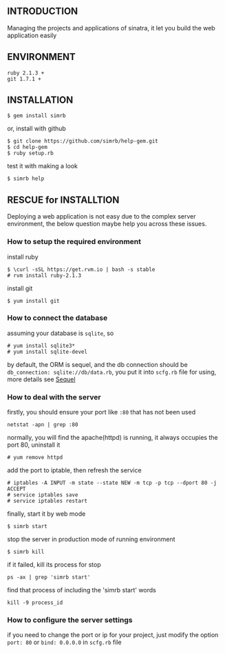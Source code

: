 ## INTRODUCTION

Managing the projects and applications of sinatra, it let you build the web application easily


## ENVIRONMENT

	ruby 2.1.3 +
	git 1.7.1 +


## INSTALLATION

	$ gem install simrb

or, install with github

	$ git clone https://github.com/simrb/help-gem.git
	$ cd help-gem
	$ ruby setup.rb

test it with making a look

	$ simrb help


## RESCUE for INSTALLTION

Deploying a web application is not easy due to the complex server environment, the below question maybe help you across these issues.


### How to setup the required environment

install ruby

	$ \curl -sSL https://get.rvm.io | bash -s stable
	# rvm install ruby-2.1.3

install git

	$ yum install git


### How to connect the database

assuming your database is `sqlite`, so

	# yum install sqlite3*
	# yum install sqlite-devel

by default, the ORM is sequel, and the db connection should be `db_connection: sqlite://db/data.rb`, you put it into `scfg.rb` file for using, more details see [Sequel](http://sequel.jeremyevans.net/rdoc/files/doc/opening_databases_rdoc.html)


### How to deal with the server

firstly, you should ensure your port like `:80` that has not been used

	netstat -apn | grep :80

normally, you will find the apache(httpd) is running, it always occupies the port 80, uninstall it

	# yum remove httpd

add the port to iptable, then refresh the service

	# iptables -A INPUT -m state --state NEW -m tcp -p tcp --dport 80 -j ACCEPT
	# service iptables save
	# service iptables restart

finally, start it by web mode

	$ simrb start

stop the server in production mode of running environment

	$ simrb kill

if it failed, kill its process for stop

	ps -ax | grep 'simrb start'

find that process of including the 'simrb start' words

	kill -9 process_id


### How to configure the server settings

if you need to change the port or ip for your project, just modify the option `port: 80` or `bind: 0.0.0.0` in `scfg.rb` file

